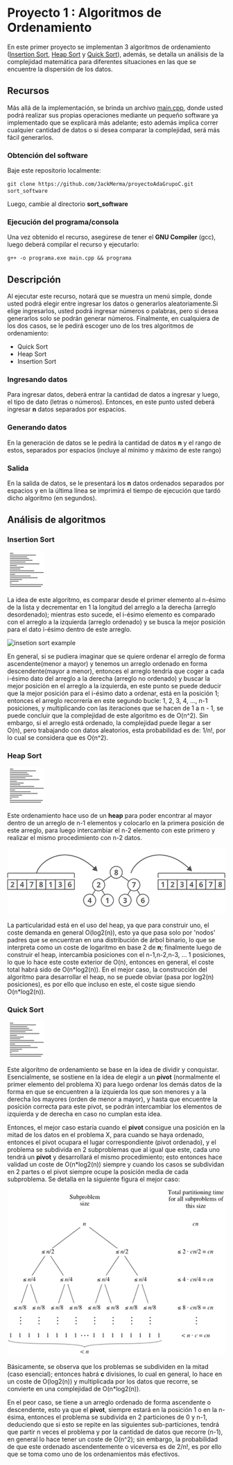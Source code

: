 # Proyecto 1 : Algoritmos de Ordenamiento
En este primer proyecto se implementan 3 algoritmos de ordenamiento ([Insertion Sort](https://github.com/JackMerma/proyectoAdaGrupoC/blob/main/P1_Ordenamiento/insertionSort.cpp), [Heap Sort](https://github.com/JackMerma/proyectoAdaGrupoC/blob/main/P1_Ordenamiento/heapSort.cpp) y [Quick Sort](https://github.com/JackMerma/proyectoAdaGrupoC/blob/main/P1_Ordenamiento/quickSort.cpp)), además, se detalla un análisis de la complejidad matemática para diferentes situaciones en las que se encuentre la dispersión de los datos.

## Recursos
Más allá de la implementación, se brinda un archivo [main.cpp](https://github.com/JackMerma/proyectoAdaGrupoC/blob/main/P1_Ordenamiento/main.cpp), donde usted podrá realizar sus propias operaciones mediante un pequeño software ya implementado que se explicará más adelante; esto además implica correr cualquier cantidad de datos o si desea comparar la complejidad, será más fácil generarlos.

### Obtención del software
Baje este repositorio localmente:
```console
git clone https://github.com/JackMerma/proyectoAdaGrupoC.git sort_software
```
Luego, cambie al directorio **sort_software**

### Ejecución del programa/consola
Una vez obtenido el recurso, asegúrese de tener el **GNU Compiler** (gcc), luego deberá compilar el recurso y ejecutarlo:
```console
g++ -o programa.exe main.cpp && programa
```

## Descripción
Al ejecutar este recurso, notará que se muestra un menú simple, donde usted podrá elegir entre ingresar los datos o generarlos aleatoriamente.Si elige ingresarlos, usted podrá ingresar números o palabras, pero si desea generarlos solo se podrán generar números. Finalmente, en cualquiera de los dos casos, se le pedirá escoger uno de los tres algoritmos de ordenamiento:
+ Quick Sort
+ Heap Sort
+ Insertion Sort

### Ingresando datos
Para ingresar datos, deberá entrar la cantidad de datos a ingresar y luego, el tipo de dato (letras o números). Entonces, en este punto usted deberá ingresar **n** datos separados por espacios.

### Generando datos
En la generación de datos se le pedirá la cantidad de datos **n** y el rango de estos, separados por espacios (incluye al mínimo y máximo de este rango)

### Salida
En la salida de datos, se le presentará los **n** datos ordenados separados por espacios y en la última línea se imprimirá el tiempo de ejecución que tardó dicho algoritmo (en segundos).

## Análisis de algoritmos

### Insertion Sort
![insertion sort gif](https://github.com/JackMerma/proyectoAdaGrupoC/blob/main/P1_Ordenamiento/img/insertion.gif)

La idea de este algoritmo, es comparar desde el primer elemento al n-ésimo de la lista y decrementar en 1 la longitud del arreglo a la derecha (arreglo desordenado); mientras esto sucede, el i-ésimo elemento es comparado con el arreglo a la izquierda (arreglo ordenado) y se busca la mejor posición para el dato i-ésimo dentro de este arreglo.

![insetion sort example](https://iq.opengenus.org/content/images/2020/04/Untitled-document.png)

En general, si se pudiera imaginar que se quiere ordenar el arreglo de forma ascendente(menor a mayor) y tenemos un arreglo ordenado en forma descendente(mayor a menor), entonces el arreglo tendría que coger a cada i-ésimo dato del arreglo a la derecha (arreglo no ordenado) y buscar la mejor posición en el arreglo a la izquierda, en este punto se puede deducir que la mejor posición para el i-ésimo dato a ordenar, está en la posición 1; entonces el arreglo recorrería en este segundo bucle: 1, 2, 3, 4, ..., n-1 posiciones, y multiplicando con las iteraciones que se hacen de 1 a n - 1, se puede concluir que la complejidad de este algoritmo es de O(n^2). Sin embargo, si el arreglo está ordenado, la complejidad puede llegar a ser O(n), pero trabajando con datos aleatorios, esta probabilidad es de: 1/n!, por lo cual se considera que es O(n^2).

### Heap Sort
![heap sort gif](https://github.com/JackMerma/proyectoAdaGrupoC/blob/main/P1_Ordenamiento/img/heap.gif)

Este ordenamiento hace uso de un **heap** para poder encontrar al mayor dentro de un arreglo de n-1 elementos y colocarlo en la primera posición de este arreglo, para luego intercambiar el n-2 elemento con este primero y realizar el mismo procedimiento con n-2 datos.

![heap general sort](https://github.com/JackMerma/proyectoAdaGrupoC/blob/main/P1_Ordenamiento/img/heap.PNG)

La particularidad está en el uso del heap, ya que para construir uno, el coste demanda en general O(log2(n)), esto ya que pasa solo por 'nodos' padres que se encuentran en una distribución de árbol binario, lo que se interpreta como un coste de logaritmo en base 2 de **n**; finalmente luego de construir el heap, intercambia posiciones con el n-1,n-2,n-3, ... 1 posiciones, lo que lo hace este coste exterior de O(n), entonces en general, el coste total habrá sido de O(n\*log2(n)). En el mejor caso, la construcción del algoritmo para desarrollar el heap, no se puede obviar (pasa por log2(n) posiciones), es por ello que incluso en este, el coste sigue siendo O(n\*log2(n)).

### Quick Sort
![quick sort gif](https://github.com/JackMerma/proyectoAdaGrupoC/blob/main/P1_Ordenamiento/img/quick.gif)

Este algoritmo de ordenamiento se base en la idea de dividir y conquistar. Esencialmente, se sostiene en la idea de elegir a un **pivot** (normalmente el primer elemento del problema X) para luego ordenar los demás datos de la forma en que se encuentren a la izquierda los que son menores y a la derecha los mayores (orden de menor a mayor), y hasta que encuentre la posición correcta para este pivot, se podrán intercambiar los elementos de izquierda y de derecha en caso no cumplan esta idea.

Entonces, el mejor caso estaría cuando el **pivot** consigue una posición en la mitad de los datos en el problema X, para cuando se haya ordenado, entonces el pivot ocupara el lugar correspondiente (pivot ordenado), y el problema se subdivida en 2 subproblemas que al igual que este, cada uno tendrá un **pivot** y desarrollará el mismo procedimiento; esto entonces hace validad un coste de O(n\*log2(n)) siempre y cuando los casos se subdividan en 2 partes o el pivot siempre ocupe la posición media de cada subproblema. Se detalla en la siguiente figura el mejor caso:

![quick general partition](https://github.com/JackMerma/proyectoAdaGrupoC/blob/main/P1_Ordenamiento/img/quick.png)

Básicamente, se observa que los problemas se subdividen en la mitad (caso esencial); entonces habrá **c** divisiones, lo cual en general, lo hace en un coste de O(log2(n)) y multiplicada por los datos que recorre, se convierte en una complejidad de O(n\*log2(n)).

En el peor caso, se tiene a un arreglo ordenado de forma ascendente o descendente, esto ya que el **pivot**, siempre estará en la posición 1 o en la n-ésima, entonces el problema se subdivida en 2 particiones de 0 y n-1, deduciendo que si esto se repite en las siguientes sub-particiones, tendrá que partir n veces el problema y por la cantidad de datos que recorre (n-1), en general lo hace tener un coste de O(n^2); sin embargo, la probabilidad de que este ordenado ascendentemente o viceversa es de 2/n!, es por ello que se toma como uno de los ordenamientos más efectivos.
